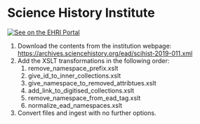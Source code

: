 # Science History Institute

[![See on the EHRI Portal](https://img.shields.io/badge/See_on-the_EHRI_Portal-83004c)](https://portal.ehri-project.eu/institutions/us-006556)

1. Download the contents from the institution webpage: https://archives.sciencehistory.org/ead/scihist-2019-011.xml
2. Add the XSLT transformations in the following order:
    1. remove_namespace_prefix.xslt
    2. give_id_to_inner_collections.xslt
    3. give_namespace_to_removed_attribtues.xslt
    4. add_link_to_digitised_collections.xslt
    5. remove_namespace_from_ead_tag.xslt
    6. normalize_ead_namespaces.xslt
3. Convert files and ingest with no further options.


